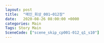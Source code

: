 ```yaml
---
layout: post
title:  "메인_회상_001~012장"
date:   2020-08-26 08:00:00 +0000
categories: Main
Tags: Story Main
SceneCode: ["scene_skip_cp001-012_q1_s10"]
---
```

